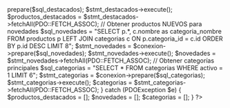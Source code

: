 <?php
// php/cargar_datos.php - Cargar todos los datos para la página
require_once 'conexion.php';

// Inicializar variables
$productos_destacados = [];
$novedades = [];
$categorias = [];

try {
    // Obtener productos DESTACADOS para la página de inicio
    $sql_destacados = "SELECT p.*, c.nombre as categoria_nombre 
                      FROM productos p 
                      LEFT JOIN categorias c ON p.categoria_id = c.id 
                      WHERE p.destacado = 1 
                      ORDER BY p.id DESC LIMIT 8";
    $stmt_destacados = $conexion->prepare($sql_destacados);
    $stmt_destacados->execute();
    $productos_destacados = $stmt_destacados->fetchAll(PDO::FETCH_ASSOC);
    
    // Obtener productos NUEVOS para novedades
    $sql_novedades = "SELECT p.*, c.nombre as categoria_nombre 
                     FROM productos p 
                     LEFT JOIN categorias c ON p.categoria_id = c.id 
                     ORDER BY p.id DESC LIMIT 8";
    $stmt_novedades = $conexion->prepare($sql_novedades);
    $stmt_novedades->execute();
    $novedades = $stmt_novedades->fetchAll(PDO::FETCH_ASSOC);
    
    // Obtener categorías principales
    $sql_categorias = "SELECT * FROM categorias WHERE activo = 1 LIMIT 6";
    $stmt_categorias = $conexion->prepare($sql_categorias);
    $stmt_categorias->execute();
    $categorias = $stmt_categorias->fetchAll(PDO::FETCH_ASSOC);
    
} catch (PDOException $e) {
    $productos_destacados = [];
    $novedades = [];
    $categorias = [];
}
?>
